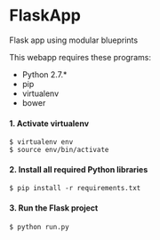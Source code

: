 # FlaskApp
Flask app using modular blueprints

This webapp requires these programs: 

- Python 2.7.*
- pip
- virtualenv
- bower

#### 1. Activate virtualenv

	$ virtualenv env
	$ source env/bin/activate

#### 2. Install all required Python libraries

	$ pip install -r requirements.txt

#### 3. Run the Flask project

	$ python run.py